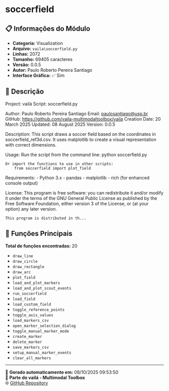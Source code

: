 # soccerfield

## 📋 Informações do Módulo

- **Categoria:** Visualization
- **Arquivo:** `vaila\soccerfield.py`
- **Linhas:** 2072
- **Tamanho:** 69405 caracteres
- **Versão:** 0.0.5
- **Autor:** Paulo Roberto Pereira Santiago
- **Interface Gráfica:** ✅ Sim

## 📖 Descrição


Project: vailá
Script: soccerfield.py

Author: Paulo Roberto Pereira Santiago
Email: paulosantiago@usp.br
GitHub: https://github.com/vaila-multimodaltoolbox/vaila
Creation Date: 20 March 2025
Updated: 08 August 2025
Version: 0.0.5

Description:
    This script draws a soccer field based on the coordinates in soccerfield_ref3d.csv.
    It uses matplotlib to create a visual representation with correct dimensions.

Usage:
    Run the script from the command line:
        python soccerfield.py

    Or import the functions to use in other scripts:
        from soccerfield import plot_field

Requirements:
    - Python 3.x
    - pandas
    - matplotlib
    - rich (for enhanced console output)

License:
    This program is free software: you can redistribute it and/or modify
    it under the terms of the GNU General Public License as published by
    the Free Software Foundation, either version 3 of the License, or
    (at your option) any later version.

    This program is distributed in th...

## 🔧 Funções Principais

**Total de funções encontradas:** 20

- `draw_line`
- `draw_circle`
- `draw_rectangle`
- `draw_arc`
- `plot_field`
- `load_and_plot_markers`
- `load_and_plot_scout_events`
- `run_soccerfield`
- `load_field`
- `load_custom_field`
- `toggle_reference_points`
- `toggle_axis_values`
- `load_markers_csv`
- `open_marker_selection_dialog`
- `toggle_manual_marker_mode`
- `create_marker`
- `delete_marker`
- `save_markers_csv`
- `setup_manual_marker_events`
- `clear_all_markers`




---

📅 **Gerado automaticamente em:** 08/10/2025 09:53:50  
🔗 **Parte do vailá - Multimodal Toolbox**  
🌐 [GitHub Repository](https://github.com/vaila-multimodaltoolbox/vaila)
